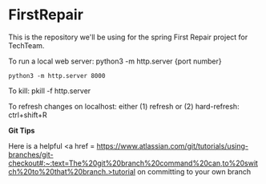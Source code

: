 # FirstRepair
This is the repository we'll be using for the spring First Repair project for TechTeam. 

To run a local web server:
  python3 -m http.server {port number}
  
  ```python3 -m http.server 8000```
  
To kill:
  pkill -f http.server 
 
To refresh changes on localhost: either (1) refresh or (2) hard-refresh: ctrl+shift+R 

**Git Tips**

Here is a helpful <a href = https://www.atlassian.com/git/tutorials/using-branches/git-checkout#:~:text=The%20git%20branch%20command%20can,to%20switch%20to%20that%20branch.>tutorial</a> on committing to your own branch
